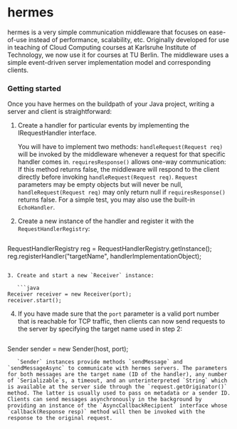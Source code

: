 # hermes
hermes is a very simple communication middleware that focuses on ease-of-use instead of performance, scalability, etc. Originally developed for use in teaching of Cloud Computing courses at Karlsruhe Institute of Technology, we now use it for courses at TU Berlin. The middleware uses a simple event-driven server implementation model and corresponding clients.

### Getting started
Once you have hermes on the buildpath of your Java project, writing a server and client is straightforward:

1. Create a handler for particular events by implementing the IRequestHandler interface.

   You will have to implement two methods: `handleRequest(Request req)` will be invoked by the middleware whenever a request for that specific handler comes in. `requiresResponse()` allows one-way communication: If this method returns false, the middleware will respond to the client directly before invoking `handleRequest(Request req)`. `Request` parameters may be empty objects but will never be null, `handleRequest(Request req)` may only return null if `requiresResponse()` returns false. For a simple test, you may also use the built-in `EchoHandler`.
2. Create a new instance of the handler and register it with the `RequestHandlerRegistry`:

   ```java
RequestHandlerRegistry reg = RequestHandlerRegistry.getInstance();
reg.registerHandler("targetName", handlerImplementationObject);
```

3. Create and start a new `Receiver` instance:

   ```java
Receiver receiver = new Receiver(port);
receiver.start();
```

4. If you have made sure that the `port` parameter is a valid port number that is reachable for TCP traffic, then clients can now send requests to the server by specifying the target name used in step 2:

   ```java
Sender sender = new Sender(host, port);
```
   `Sender` instances provide methods `sendMessage` and `sendMessageAsync` to communicate with hermes servers. The parameters for both messages are the target name (ID of the handler), any number of `Serializable`s, a timeout, and an unterinterpreted `String` which is available at the server side through the `request.getOriginator()` method. The latter is usually used to pass on metadata or a sender ID. Clients can send messages asynchronously in the background by providing an instance of the `AsyncCallbackRecipient` interface whose `callback(Response resp)` method will then be invoked with the response to the original request.
